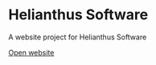 # Helianthus Software
A website project for Helianthus Software

<a href="https://kenjiiiiiie.github.io/helianthus/" target="_blank">Open website</a>
